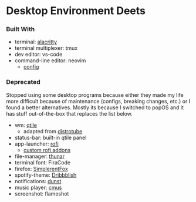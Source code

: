 # Desktop Environment Deets

### Built With

* terminal: [alacritty](https://github.com/alacritty/alacritty)
* terminal multiplexer: tmux
* dev editor: vs-code
* command-line editor: neovim
	* [config](https://github.com/khoaHyh/dotfiles/tree/master/.config/nvim)

### Deprecated

Stopped using some desktop programs because either they made my life more difficult because of maintenance (configs, breaking changes, etc.)
or I found a better alternatives. Mostly its because I switched to popOS and it has stuff out-of-the-box that replaces the list below.

* wm: [qtile](http://www.qtile.org/)
	* adapted from [distrotube](https://gitlab.com/dwt1/dotfiles/-/blob/master/.config/qtile/config.py)
* status-bar: built-in qtile panel
* app-launcher: [rofi](https://github.com/davatorium/rofi)
	* [custom rofi addons](https://github.com/adi1090x/rofi)
* file-manager: [thunar](https://wiki.archlinux.org/index.php/thunar)
* terminal font: FiraCode
* firefox: [SimplerentFox](https://github.com/MiguelRAvila/SimplerentFox)
* spotify-theme: [Dribbblish](https://github.com/morpheusthewhite/spicetify-themes/tree/master/Dribbblish)
* notifications: [dunst](https://github.com/dunst-project/dunst)
* music player: [cmus](https://github.com/cmus/cmus)
* screenshot: flameshot
